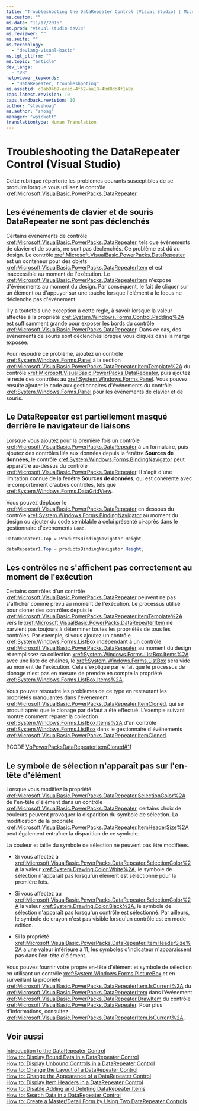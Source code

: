 ```yaml
---
title: "Troubleshooting the DataRepeater Control (Visual Studio) | Microsoft Docs"
ms.custom: ""
ms.date: "11/17/2016"
ms.prod: "visual-studio-dev14"
ms.reviewer: ""
ms.suite: ""
ms.technology: 
  - "devlang-visual-basic"
ms.tgt_pltfrm: ""
ms.topic: "article"
dev_langs: 
  - "VB"
helpviewer_keywords: 
  - "DataRepeater, troubleshooting"
ms.assetid: c0ab9469-eced-4f52-aa18-4bd8dd4f1a9a
caps.latest.revision: 10
caps.handback.revision: 10
author: "stevehoag"
ms.author: "shoag"
manager: "wpickett"
translationtype: Human Translation
---
```

# Troubleshooting the DataRepeater Control (Visual Studio)
Cette rubrique répertorie les problèmes courants susceptibles de se produire lorsque vous utilisez le contrôle <xref:Microsoft.VisualBasic.PowerPacks.DataRepeater>.  
  
## Les événements de clavier et de souris DataRepeater ne sont pas déclenchés  
 Certains événements de contrôle <xref:Microsoft.VisualBasic.PowerPacks.DataRepeater>, tels que événements de clavier et de souris, ne sont pas déclenchés.  Ce problème est dû au design.  Le contrôle <xref:Microsoft.VisualBasic.PowerPacks.DataRepeater> est un conteneur pour des objets <xref:Microsoft.VisualBasic.PowerPacks.DataRepeaterItem> et est inaccessible au moment de l'exécution.  Le <xref:Microsoft.VisualBasic.PowerPacks.DataRepeaterItem> n'expose d'événements au moment du design.  Par conséquent, le fait de cliquer sur un élément ou d'appuyer sur une touche lorsque l'élément a le focus ne déclenche pas d'événement.  
  
 Il y a toutefois une exception à cette règle, à savoir lorsque la valeur affectée à la propriété <xref:System.Windows.Forms.Control.Padding%2A> est suffisamment grande pour exposer les bords du contrôle <xref:Microsoft.VisualBasic.PowerPacks.DataRepeater>.  Dans ce cas, des événements de souris sont déclenchés lorsque vous cliquez dans la marge exposée.  
  
 Pour résoudre ce problème, ajoutez un contrôle <xref:System.Windows.Forms.Panel> à la section <xref:Microsoft.VisualBasic.PowerPacks.DataRepeater.ItemTemplate%2A> du contrôle <xref:Microsoft.VisualBasic.PowerPacks.DataRepeater>, puis ajoutez le reste des contrôles au <xref:System.Windows.Forms.Panel>.  Vous pouvez ensuite ajouter le code aux gestionnaires d'événements du contrôle <xref:System.Windows.Forms.Panel> pour les événements de clavier et de souris.  
  
## Le DataRepeater est partiellement masqué derrière le navigateur de liaisons  
 Lorsque vous ajoutez pour la première fois un contrôle <xref:Microsoft.VisualBasic.PowerPacks.DataRepeater> à un formulaire, puis ajoutez des contrôles liés aux données depuis la fenêtre **Sources de données**, le contrôle <xref:System.Windows.Forms.BindingNavigator> peut apparaître au\-dessus du contrôle <xref:Microsoft.VisualBasic.PowerPacks.DataRepeater>.  Il s'agit d'une limitation connue de la fenêtre **Sources de données**, qui est cohérente avec le comportement d'autres contrôles, tels que <xref:System.Windows.Forms.DataGridView>.  
  
 Vous pouvez déplacer le <xref:Microsoft.VisualBasic.PowerPacks.DataRepeater> en dessous du contrôle <xref:System.Windows.Forms.BindingNavigator> au moment du design ou ajouter du code semblable à celui présenté ci\-après dans le gestionnaire d'événements `Load`.  
  
```vb#  
DataRepeater1.Top = ProductsBindingNavigator.Height  
```  
  
```c#  
dataRepeater1.Top = productsBindingNavigator.Height;  
```  
  
## Les contrôles ne s'affichent pas correctement au moment de l'exécution  
 Certains contrôles d'un contrôle <xref:Microsoft.VisualBasic.PowerPacks.DataRepeater> peuvent ne pas s'afficher comme prévu au moment de l'exécution.  Le processus utilisé pour cloner des contrôles depuis le <xref:Microsoft.VisualBasic.PowerPacks.DataRepeater.ItemTemplate%2A> vers le <xref:Microsoft.VisualBasic.PowerPacks.DataRepeaterItem> ne parvient pas toujours à déterminer toutes les propriétés de tous les contrôles.  Par exemple, si vous ajoutez un contrôle <xref:System.Windows.Forms.ListBox> indépendant à un contrôle <xref:Microsoft.VisualBasic.PowerPacks.DataRepeater> au moment du design et remplissez sa collection <xref:System.Windows.Forms.ListBox.Items%2A> avec une liste de chaînes, le <xref:System.Windows.Forms.ListBox> sera vide au moment de l'exécution.  Cela s'explique par le fait que le processus de clonage n'est pas en mesure de prendre en compte la propriété <xref:System.Windows.Forms.ListBox.Items%2A>.  
  
 Vous pouvez résoudre les problèmes de ce type en restaurant les propriétés manquantes dans l'événement <xref:Microsoft.VisualBasic.PowerPacks.DataRepeater.ItemCloned>, qui se produit après que le clonage par défaut a été effectué.  L'exemple suivant montre comment réparer la collection <xref:System.Windows.Forms.ListBox.Items%2A> d'un contrôle <xref:System.Windows.Forms.ListBox> dans le gestionnaire d'événements <xref:Microsoft.VisualBasic.PowerPacks.DataRepeater.ItemCloned>.  
  
 [!CODE [VbPowerPacksDataRepeaterItemCloned#1](../CodeSnippet/VS_Snippets_VBCSharp/VbPowerPacksDataRepeaterItemCloned#1)]  
  
## Le symbole de sélection n'apparaît pas sur l'en\-tête d'élément  
 Lorsque vous modifiez la propriété <xref:Microsoft.VisualBasic.PowerPacks.DataRepeater.SelectionColor%2A> de l'en\-tête d'élément dans un contrôle <xref:Microsoft.VisualBasic.PowerPacks.DataRepeater>, certains choix de couleurs peuvent provoquer la disparition du symbole de sélection.  La modification de la propriété <xref:Microsoft.VisualBasic.PowerPacks.DataRepeater.ItemHeaderSize%2A> peut également entraîner la disparition de ce symbole.  
  
 La couleur et taille du symbole de sélection ne peuvent pas être modifiées.  
  
-   Si vous affectez à <xref:Microsoft.VisualBasic.PowerPacks.DataRepeater.SelectionColor%2A> la valeur <xref:System.Drawing.Color.White%2A>, le symbole de sélection n'apparaît pas lorsqu'un élément est sélectionné pour la première fois.  
  
-   Si vous affectez au <xref:Microsoft.VisualBasic.PowerPacks.DataRepeater.SelectionColor%2A> la valeur <xref:System.Drawing.Color.Black%2A>, le symbole de sélection n'apparaît pas lorsqu'un contrôle est sélectionné. Par ailleurs, le symbole de crayon n'est pas visible lorsqu'un contrôle est en mode édition.  
  
-   Si la propriété <xref:Microsoft.VisualBasic.PowerPacks.DataRepeater.ItemHeaderSize%2A> a une valeur inférieure à 11, les symboles d'indicateur n'apparaissent pas dans l'en\-tête d'élément.  
  
 Vous pouvez fournir votre propre en\-tête d'élément et symbole de sélection en utilisant un contrôle <xref:System.Windows.Forms.PictureBox> et en surveillant la propriété <xref:Microsoft.VisualBasic.PowerPacks.DataRepeaterItem.IsCurrent%2A> du <xref:Microsoft.VisualBasic.PowerPacks.DataRepeaterItem> dans l'événement <xref:Microsoft.VisualBasic.PowerPacks.DataRepeater.DrawItem> du contrôle <xref:Microsoft.VisualBasic.PowerPacks.DataRepeater>.  Pour plus d'informations, consultez <xref:Microsoft.VisualBasic.PowerPacks.DataRepeaterItem.IsCurrent%2A>.  
  
## Voir aussi  
 [Introduction to the DataRepeater Control](../../../visual-basic/developing-apps/windows-forms/introduction-to-the-datarepeater-control-visual-studio.md)   
 [How to: Display Bound Data in a DataRepeater Control](../../../visual-basic/developing-apps/windows-forms/how-to-display-bound-data-in-a-datarepeater-control-visual-studio.md)   
 [How to: Display Unbound Controls in a DataRepeater Control](../../../visual-basic/developing-apps/windows-forms/how-to-display-unbound-controls-in-a-datarepeater-control-visual-studio.md)   
 [How to: Change the Layout of a DataRepeater Control](../../../visual-basic/developing-apps/windows-forms/how-to-change-the-layout-of-a-datarepeater-control-visual-studio.md)   
 [How to: Change the Appearance of a DataRepeater Control](../../../visual-basic/developing-apps/windows-forms/how-to-change-the-appearance-of-a-datarepeater-control-visual-studio.md)   
 [How to: Display Item Headers in a DataRepeater Control](../../../visual-basic/developing-apps/windows-forms/how-to-display-item-headers-in-a-datarepeater-control-visual-studio.md)   
 [How to: Disable Adding and Deleting DataRepeater Items](../../../visual-basic/developing-apps/windows-forms/how-to-disable-adding-and-deleting-datarepeater-items-visual-studio.md)   
 [How to: Search Data in a DataRepeater Control](../../../visual-basic/developing-apps/windows-forms/how-to-search-data-in-a-datarepeater-control-visual-studio.md)   
 [How to: Create a Master\/Detail Form by Using Two DataRepeater Controls](../../../visual-basic/developing-apps/windows-forms/how-to-create-a-master-detail-form-by-using-two-datarepeater-controls.md)